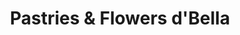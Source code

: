 ---
title: "Pastries & Flowers d'Bella"
url: /imperial-beach/pastries-and-flowers-dbella/
shop: florist
---
